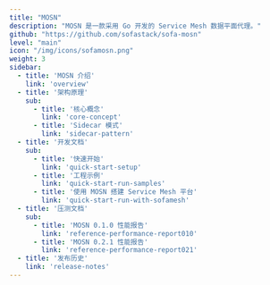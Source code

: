 ```yaml
---
title: "MOSN"
description: "MOSN 是一款采用 Go 开发的 Service Mesh 数据平面代理。"
github: "https://github.com/sofastack/sofa-mosn"
level: "main"
icon: "/img/icons/sofamosn.png"
weight: 3
sidebar:
  - title: 'MOSN 介绍'
    link: 'overview'
  - title: '架构原理'
    sub:
      - title: '核心概念'
        link: 'core-concept'
      - title: 'Sidecar 模式'
        link: 'sidecar-pattern'
  - title: '开发文档'
    sub:
      - title: '快速开始'
        link: 'quick-start-setup'
      - title: '工程示例'
        link: 'quick-start-run-samples'
      - title: '使用 MOSN 搭建 Service Mesh 平台'
        link: 'quick-start-run-with-sofamesh'
  - title: '压测文档'
    sub:
      - title: 'MOSN 0.1.0 性能报告'
        link: 'reference-performance-report010'
      - title: 'MOSN 0.2.1 性能报告'
        link: 'reference-performance-report021'
  - title: '发布历史'
    link: 'release-notes'
---
```

